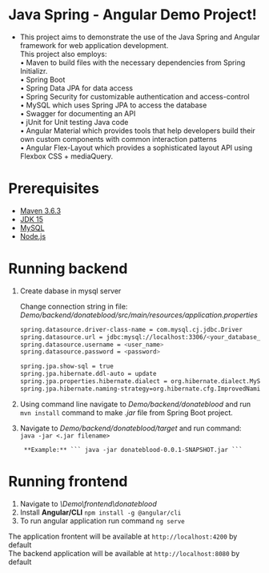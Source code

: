 
# Java Spring - Angular Demo Project!

  - This project aims to demonstrate the use of the Java Spring and Angular framework for web application development.  
 This project also employs:  
•	Maven to build files with the necessary dependencies from Spring Initializr.  
•	Spring Boot   
•	Spring Data JPA for data access  
•	Spring Security for customizable authentication and access-control  
•	MySQL which uses Spring JPA to access the database  
•	Swagger for documenting an API  
•	jUnit for Unit testing Java code  
•	Angular Material which provides tools that help developers build their own custom components with common interaction patterns  
•   Angular Flex-Layout which provides a sophisticated layout API using Flexbox CSS + mediaQuery.  

# Prerequisites  

* [Maven 3.6.3](http://maven.apache.org/install.html)  
* [JDK 15](https://www.oracle.com/java/technologies/javase-jdk15-downloads.html)  
* [MySQL](https://dev.mysql.com/downloads/mysql/)  
* [Node.js](https://nodejs.org/en/)  

# Running backend  
1. Create dabase in mysql server  

    Change connection string in file:   
_Demo/backend/donateblood/src/main/resources/application.properties_  
    ```sh
    spring.datasource.driver-class-name = com.mysql.cj.jdbc.Driver
    spring.datasource.url = jdbc:mysql://localhost:3306/<your_database_name>
    spring.datasource.username = <user_name>
    spring.datasource.password = <password>
    
    spring.jpa.show-sql = true
    spring.jpa.hibernate.ddl-auto = update
    spring.jpa.properties.hibernate.dialect = org.hibernate.dialect.MySQL8Dialect
    spring.jpa.hibernate.naming-strategy=org.hibernate.cfg.ImprovedNamingStrategy
    ```
    
2. Using command line navigate to _Demo/backend/donateblood_ and run         ```
            mvn install
        ``` command to make _.jar_ file from Spring Boot project.  


3. Navigate to _Demo/backend/donateblood/target_ and run command:  
        ```java -jar <.jar filename>```  
   
        **Example:** ``` java -jar donateblood-0.0.1-SNAPSHOT.jar ```   


# Running frontend  

1. Navigate to _\Demo\frontend\donateblood_  
2. Install **Angular/CLI** ``npm install -g @angular/cli``  
3. To run angular application run command ``ng serve``  

The application frontent will be available at ``http://localhost:4200`` by default  
The backend application will be available at ``http://localhost:8080`` by default  